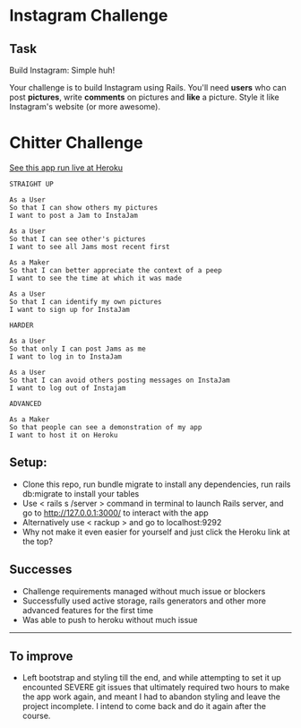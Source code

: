 Instagram Challenge
===================

## Task

Build Instagram: Simple huh!

Your challenge is to build Instagram using Rails. You'll need **users** who can post **pictures**, write **comments** on pictures and **like** a picture. Style it like Instagram's website (or more awesome).

Chitter Challenge
=================

[See this app run live at Heroku](https://still-fortress-76749.herokuapp.com/)

```
STRAIGHT UP

As a User
So that I can show others my pictures 
I want to post a Jam to InstaJam

As a User
So that I can see other's pictures
I want to see all Jams most recent first

As a Maker
So that I can better appreciate the context of a peep
I want to see the time at which it was made

As a User
So that I can identify my own pictures
I want to sign up for InstaJam

HARDER

As a User
So that only I can post Jams as me
I want to log in to InstaJam

As a User
So that I can avoid others posting messages on InstaJam
I want to log out of Instajam

ADVANCED

As a Maker
So that people can see a demonstration of my app
I want to host it on Heroku
```

Setup:
-------

* Clone this repo, run bundle migrate to install any dependencies, run rails db:migrate to install your tables
* Use < rails s /server > command in terminal to launch Rails server, and go to http://127.0.0.1:3000/ to interact with the app
* Alternatively use < rackup > and go to localhost:9292
* Why not make it even easier for yourself and just click the Heroku link at the top?



Successes
-----
* Challenge requirements managed without much issue or blockers
* Successfully used active storage, rails generators and other more advanced features for the first time
* Was able to push to heroku without much issue

------------------

To improve
-----
* Left bootstrap and styling till the end, and while attempting to set it up encounted SEVERE git issues that ultimately required two hours to make the app work again, and meant I had to abandon styling and leave the project incomplete. I intend to come back and do it again after the course.

